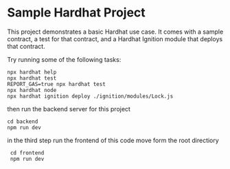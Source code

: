 # Sample Hardhat Project

This project demonstrates a basic Hardhat use case. It comes with a sample contract, a test for that contract, and a Hardhat Ignition module that deploys that contract.

Try running some of the following tasks:

```shell
npx hardhat help
npx hardhat test
REPORT_GAS=true npx hardhat test
npx hardhat node
npx hardhat ignition deploy ./ignition/modules/Lock.js
```

then run  the backend server for this project 
```shell
cd backend 
npm run dev
```

in the third step run the frontend of this code move form the root directiory 
```shell 
 cd frontend 
 npm run dev
```
